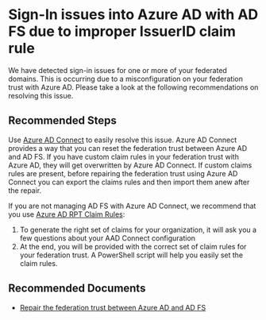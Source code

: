 <properties
	pageTitle="AD FS Sign-In Error - Issuer ID Claim Rule"
	description="This page describes the CRC for sign in errors due to improper AD FS IssuerID claim rule"
	infoBubbleText="Found recent login failures. See details on the right."
	service="Microsoft.Adfs"
	resource="Tenant"
	authors="madhavpatel6"
	ms.author="madpatel"
	displayOrder="1"
	articleId="adfs_invalid_issuerid_regex"
	diagnosticScenario="ADFS - Invalid IssuerID Regex"
	selfHelpType="diagnostics"
	supportTopicIds=""
	resourceTags=""
	productPesIds=""
	cloudEnvironments="public, BlackForest, Fairfax, MoonCake, usnat, ussec"
	ownershipId="AzureIdentity_AuthReach_HybridAuthentication"
/>

# Sign-In issues into Azure AD with AD FS due to improper IssuerID claim rule
<!--issueDescription-->
We have detected sign-in issues for one or more of your federated domains. This is occurring due to a misconfiguration on your federation trust with Azure AD. Please take a look at the following recommendations on resolving this issue.
<!--/issueDescription-->

## **Recommended Steps**

Use [Azure AD Connect](https://docs.microsoft.com/azure/active-directory/connect/active-directory-aadconnect) to easily resolve this issue. Azure AD Connect provides a way that you can reset the federation trust between Azure AD and AD FS. If you have custom claim rules in your federation trust with Azure AD, they will get overwritten by Azure AD Connect. If custom claims rules are present, before repairing the federation trust using Azure AD Connect you can export the claims rules and then import them anew after the repair.

If you are not managing AD FS with Azure AD Connect, we recommend that you use [Azure AD RPT Claim Rules](https://adfshelp.microsoft.com/AadTrustClaims/ClaimsGenerator):

1. To generate the right set of claims for your organization, it will ask you a few questions about your AAD Connect configuration
2. At the end, you will be provided with the correct set of claim rules for your federation trust. A PowerShell script will help you easily set the claim rules.

## **Recommended Documents**

* [Repair the federation trust between Azure AD and AD FS](https://docs.microsoft.com/azure/active-directory/connect/active-directory-aadconnect-federation-management)